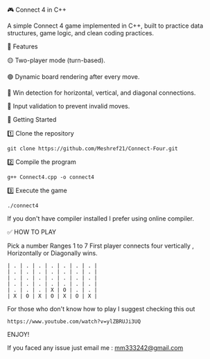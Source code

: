🎮 Connect 4 in C++

A simple Connect 4 game implemented in C++, built to practice data structures, game logic, and clean coding practices.

📌 Features

🟡 Two-player mode (turn-based).

🟢 Dynamic board rendering after every move.

🔴 Win detection for horizontal, vertical, and diagonal connections.

🔵 Input validation to prevent invalid moves.



🚀 Getting Started

1️⃣ Clone the repository
```
git clone https://github.com/Meshref21/Connect-Four.git
```
2️⃣ Compile the program
```
g++ Connect4.cpp -o connect4
```
3️⃣ Execute the game
```
./connect4
```
If you don't have compiler installed I prefer using online compiler.

✅ HOW TO PLAY

Pick a number Ranges 1 to 7
First player connects four vertically , Horizontally or Diagonally wins.
```
| . | . | . | . | . | . | . |
| . | . | . | . | . | . | . |
| . | . | . | . | . | . | . |
| . | . | . | . | . | . | . |
| . | . | . | X | O | . | . |
| X | O | X | O | X | O | X |
```

For those who don't know how to play I suggest checking this out
```
https://www.youtube.com/watch?v=ylZBRUJi3UQ
```

ENJOY!

If you faced any issue just email me : mm333242@gmail.com

